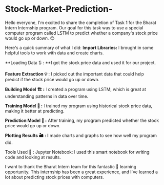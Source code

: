 # Stock-Market-Prediction-

Hello everyone,
I'm excited to share the completion of Task 1 for the Bharat Intern Internship program. Our goal for this task was to use a special computer program called LSTM to predict whether a company's stock price would go up or down. 😊

Here's a quick summary of what I did:
**Import Libraries:** I brought in some helpful tools to work with data and create charts.

**Loading Data 🔃 : **I got the stock price data and used it for our project.

**Feature Extraction 💡 :** I picked out the important data that could help predict if the stock price would go up or down.

**Building Model 🏗 :** I created a program using LSTM, which is great at understanding patterns in data over time.

**Training Model 🎰 :** I trained my program using historical stock price data, making it better at predicting.

**Prediction Model 🤟 :** After training, my program predicted whether the stock price would go up or down.

**Plotting Results 🏜 :** I made charts and graphs to see how well my program did.


Tools Used 🔦 :
Jupyter Notebook: I used this smart notebook for writing code and looking at results.


I want to thank the Bharat Intern team for this fantastic 💐 learning opportunity. This internship has been a great experience, and I've learned a lot about predicting stock prices with computers.
